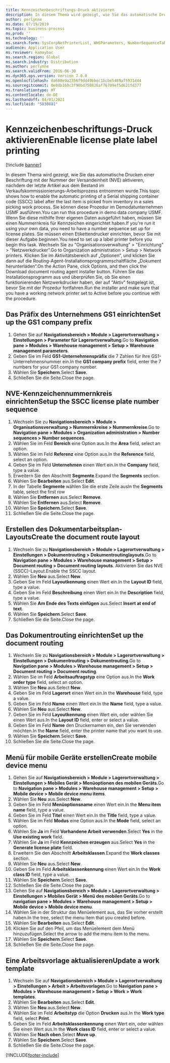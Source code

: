 ```yaml
---
title: Kennzeichenbeschriftungs-Druck aktivieren
description: In diesem Thema wird gezeigt, wie Sie das automatische Drucken einer Beschriftung mit der Nummer der Versandeinheit (NVE) aktivieren, nachdem der letzte Artikel aus dem Bestand im Verkaufskommissionierungs-Arbeitsprozess entnommen wurde.
author: perlynne
ms.date: 07/19/2019
ms.topic: business-process
ms.prod: ''
ms.technology: ''
ms.search.form: SysCorpNetPrinterList, WHSParameters, NumberSequenceTableListPage, NumberSequenceDetails, WHSDocumentRoutingLayout, WHSDocumentRouting, WHSRFMenuItem, WHSRFMenu, WHSWorkTemplateTable, WHSLicensePlateLabelBuildConfig, WHSLicensePlateLabel
audience: Application User
ms.reviewer: kamaybac
ms.search.region: Global
ms.search.industry: Distribution
ms.author: perlynne
ms.search.validFrom: 2016-06-30
ms.dyn365.ops.version: Version 7.0.0
ms.openlocfilehash: 0a608e9a2356f9dd49bbec1bcbe5489af5931d44
ms.sourcegitcommit: 0e8db169c3f90bd750826af76709ef5d621fd377
ms.translationtype: HT
ms.contentlocale: de-DE
ms.lasthandoff: 04/01/2021
ms.locfileid: "5830881"
---
```

# <a name="enable-license-plate-label-printing"></a><span data-ttu-id="7f9ea-103">Kennzeichenbeschriftungs-Druck aktivieren</span><span class="sxs-lookup"><span data-stu-id="7f9ea-103">Enable license plate label printing</span></span>

[!include [banner](../../includes/banner.md)]

<span data-ttu-id="7f9ea-104">In diesem Thema wird gezeigt, wie Sie das automatische Drucken einer Beschriftung mit der Nummer der Versandeinheit (NVE) aktivieren, nachdem der letzte Artikel aus dem Bestand im Verkaufskommissionierungs-Arbeitsprozess entnommen wurde.</span><span class="sxs-lookup"><span data-stu-id="7f9ea-104">This topic shows how to enable the automatic printing of a Serial shipping container code (SSCC) label after the last item is picked from inventory in a sales picking work process.</span></span> <span data-ttu-id="7f9ea-105">Sie können diese Prozedur im Demodatunternehmen USMF ausführen.</span><span class="sxs-lookup"><span data-stu-id="7f9ea-105">You can run this procedure in demo data company USMF.</span></span> <span data-ttu-id="7f9ea-106">Wenn Sie diese mithilfe Ihrer eigenen Daten ausgeführt haben, müssen Sie einen Nummernkreis für Kennzeichen eingerichtet haben.</span><span class="sxs-lookup"><span data-stu-id="7f9ea-106">If you're run it using your own data, you need to have a number sequence set up for license plates.</span></span> <span data-ttu-id="7f9ea-107">Sie müssen einen Etikettendrucker einrichten, bevor Sie mit dieser Aufgabe beginnen.</span><span class="sxs-lookup"><span data-stu-id="7f9ea-107">You need to set up a label printer before you begin this task.</span></span> <span data-ttu-id="7f9ea-108">Wechseln Sie zu "Organisationsverwaltung" > "Einrichtung" > "Netzwerkdrucker".</span><span class="sxs-lookup"><span data-stu-id="7f9ea-108">Go to Organization administration > Setup > Network printers.</span></span> <span data-ttu-id="7f9ea-109">Klicken Sie im Aktivitätsbereich auf „Optionen“, und klicken Sie dann auf die Routing-Agent-Installationsprogrammschaltfläche „Dokument herunterladen“.</span><span class="sxs-lookup"><span data-stu-id="7f9ea-109">On the Action Pane, click Options, and then click the Download document routing agent installer button.</span></span> <span data-ttu-id="7f9ea-110">Führen Sie das Installationsprogramm aus und überprüfen Sie, ob Sie einen funktionierenden Netzwerkdrucker haben, der auf "Aktiv" festgelegt ist, bevor Sie mit der Prozedur fortfahren.</span><span class="sxs-lookup"><span data-stu-id="7f9ea-110">Run the installer and make sure that you have a working network printer set to Active before you continue with the procedure.</span></span>


## <a name="set-up-the-gs1-company-prefix"></a><span data-ttu-id="7f9ea-111">Das Präfix des Unternehmens GS1 einrichten</span><span class="sxs-lookup"><span data-stu-id="7f9ea-111">Set up the GS1 company prefix</span></span>
1. <span data-ttu-id="7f9ea-112">Gehen Sie auf **Navigationsbereich > Module > Lagerortverwaltung > Einstellungen > Parameter für Lagerortverwaltung**.</span><span class="sxs-lookup"><span data-stu-id="7f9ea-112">Go to **Navigation pane > Modules > Warehouse management > Setup > Warehouse management parameters**.</span></span>
2. <span data-ttu-id="7f9ea-113">Geben Sie im Feld **GS1-Unternehmenspräfix** die 7 Zahlen für Ihre GS1-Unternehmensnummer ein.</span><span class="sxs-lookup"><span data-stu-id="7f9ea-113">In the **GS1 company prefix** field, enter the 7 numbers for your GS1 company number.</span></span>
3. <span data-ttu-id="7f9ea-114">Wählen Sie **Speichern**.</span><span class="sxs-lookup"><span data-stu-id="7f9ea-114">Select **Save**.</span></span>
4. <span data-ttu-id="7f9ea-115">Schließen Sie die Seite.</span><span class="sxs-lookup"><span data-stu-id="7f9ea-115">Close the page.</span></span>

## <a name="setup-the-sscc-license-plate-number-sequence"></a><span data-ttu-id="7f9ea-116">NVE-Kennzeichennummernkreis einrichten</span><span class="sxs-lookup"><span data-stu-id="7f9ea-116">Setup the SSCC license plate number sequence</span></span>
1. <span data-ttu-id="7f9ea-117">Wechseln Sie zu **Navigationsbereich > Module > Organisationsverwaltung > Nummernkreise > Nummernkreise**.</span><span class="sxs-lookup"><span data-stu-id="7f9ea-117">Go to **Navigation pane > Modules > Organization administration > Number sequences > Number sequences**.</span></span>
2. <span data-ttu-id="7f9ea-118">Wählen Sie im Feld **Bereich** eine Option aus.</span><span class="sxs-lookup"><span data-stu-id="7f9ea-118">In the **Area** field, select an option.</span></span>
3. <span data-ttu-id="7f9ea-119">Wählen Sie im Feld **Referenz** eine Option aus.</span><span class="sxs-lookup"><span data-stu-id="7f9ea-119">In the **Reference** field, select an option.</span></span>
4. <span data-ttu-id="7f9ea-120">Geben Sie im Feld **Unternehmen** einen Wert ein.</span><span class="sxs-lookup"><span data-stu-id="7f9ea-120">In the **Company** field, type a value.</span></span>
5. <span data-ttu-id="7f9ea-121">Erweitern Sie den Abschnitt **Segmente**.</span><span class="sxs-lookup"><span data-stu-id="7f9ea-121">Expand the **Segments** section.</span></span>
6. <span data-ttu-id="7f9ea-122">Wählen Sie **Bearbeiten** aus.</span><span class="sxs-lookup"><span data-stu-id="7f9ea-122">Select **Edit**.</span></span>
7. <span data-ttu-id="7f9ea-123">In der Tabelle **Segmente** wählen Sie die erste Zeile aus</span><span class="sxs-lookup"><span data-stu-id="7f9ea-123">In the **Segments** table, select the first row</span></span>
8. <span data-ttu-id="7f9ea-124">Wählen Sie **Entfernen** aus.</span><span class="sxs-lookup"><span data-stu-id="7f9ea-124">Select **Remove**.</span></span>
9. <span data-ttu-id="7f9ea-125">Wählen Sie **Entfernen** aus.</span><span class="sxs-lookup"><span data-stu-id="7f9ea-125">Select **Remove**.</span></span>
10. <span data-ttu-id="7f9ea-126">Wählen Sie **Speichern**.</span><span class="sxs-lookup"><span data-stu-id="7f9ea-126">Select **Save**.</span></span>
11. <span data-ttu-id="7f9ea-127">Schließen Sie die Seite.</span><span class="sxs-lookup"><span data-stu-id="7f9ea-127">Close the page.</span></span>

## <a name="create-the-document-route-layout"></a><span data-ttu-id="7f9ea-128">Erstellen des Dokumentarbeitsplan-Layouts</span><span class="sxs-lookup"><span data-stu-id="7f9ea-128">Create the document route layout</span></span>
1. <span data-ttu-id="7f9ea-129">Wechseln Sie zu **Navigationsbereich > Module > Lagerortverwaltung > Einstellungen > Dokumentrouting > Dokumentroutinglayouts**.</span><span class="sxs-lookup"><span data-stu-id="7f9ea-129">Go to **Navigation pane > Modules > Warehouse management > Setup > Document routing > Document routing layouts**.</span></span> <span data-ttu-id="7f9ea-130">Aktivieren Sie das NVE (SSCC)-Layout.</span><span class="sxs-lookup"><span data-stu-id="7f9ea-130">Enable the SSCC layout.</span></span>  
2. <span data-ttu-id="7f9ea-131">Wählen Sie **Neu** aus.</span><span class="sxs-lookup"><span data-stu-id="7f9ea-131">Select **New**.</span></span>
3. <span data-ttu-id="7f9ea-132">Geben Sie im Feld **Layoutkennung** einen Wert ein.</span><span class="sxs-lookup"><span data-stu-id="7f9ea-132">In the **Layout ID** field, type a value.</span></span>
4. <span data-ttu-id="7f9ea-133">Geben Sie im Feld **Beschreibung** einen Wert ein.</span><span class="sxs-lookup"><span data-stu-id="7f9ea-133">In the **Description** field, type a value.</span></span>
5. <span data-ttu-id="7f9ea-134">Wählen Sie **Am Ende des Texts einfügen** aus.</span><span class="sxs-lookup"><span data-stu-id="7f9ea-134">Select **Insert at end of text**.</span></span>
6. <span data-ttu-id="7f9ea-135">Wählen Sie **Speichern**.</span><span class="sxs-lookup"><span data-stu-id="7f9ea-135">Select **Save**.</span></span>
7. <span data-ttu-id="7f9ea-136">Schließen Sie die Seite.</span><span class="sxs-lookup"><span data-stu-id="7f9ea-136">Close the page.</span></span>

## <a name="set-up-the-document-routing"></a><span data-ttu-id="7f9ea-137">Das Dokumentrouting einrichten</span><span class="sxs-lookup"><span data-stu-id="7f9ea-137">Set up the document routing</span></span>
1. <span data-ttu-id="7f9ea-138">Wechseln Sie zu **Navigationsbereich > Module > Lagerortverwaltung > Einstellungen > Dokumentrouting > Dokumentrouting**.</span><span class="sxs-lookup"><span data-stu-id="7f9ea-138">Go to **Navigation pane > Modules > Warehouse management > Setup > Document routing > Document routing**.</span></span>
2. <span data-ttu-id="7f9ea-139">Wählen Sie im Feld **Arbeitsauftragstyp** eine Option aus.</span><span class="sxs-lookup"><span data-stu-id="7f9ea-139">In the **Work order type** field, select an option.</span></span>
3. <span data-ttu-id="7f9ea-140">Wählen Sie **Neu** aus.</span><span class="sxs-lookup"><span data-stu-id="7f9ea-140">Select **New**.</span></span>
4. <span data-ttu-id="7f9ea-141">Geben Sie im Feld **Lagerort** einen Wert ein.</span><span class="sxs-lookup"><span data-stu-id="7f9ea-141">In the **Warehouse** field, type a value.</span></span>
5. <span data-ttu-id="7f9ea-142">Geben Sie im Feld **Name** einen Wert ein.</span><span class="sxs-lookup"><span data-stu-id="7f9ea-142">In the **Name** field, type a value.</span></span>
6. <span data-ttu-id="7f9ea-143">Wählen Sie **Neu** aus.</span><span class="sxs-lookup"><span data-stu-id="7f9ea-143">Select **New**.</span></span>
7. <span data-ttu-id="7f9ea-144">Geben Sie im Feld **Layoutkennung** einen Wert ein, oder wählen Sie einen Wert aus.</span><span class="sxs-lookup"><span data-stu-id="7f9ea-144">In the **Layout ID** field, enter or select a value.</span></span>
8. <span data-ttu-id="7f9ea-145">Geben Sie im Feld **Name** den Druckernamen ein, den Sie verwenden möchten.</span><span class="sxs-lookup"><span data-stu-id="7f9ea-145">In the **Name** field, enter the printer name that you want to use.</span></span>
9. <span data-ttu-id="7f9ea-146">Wählen Sie **Speichern**.</span><span class="sxs-lookup"><span data-stu-id="7f9ea-146">Select **Save**.</span></span>
10. <span data-ttu-id="7f9ea-147">Schließen Sie die Seite.</span><span class="sxs-lookup"><span data-stu-id="7f9ea-147">Close the page.</span></span>

## <a name="create-mobile-device-menu"></a><span data-ttu-id="7f9ea-148">Menü für mobile Geräte erstellen</span><span class="sxs-lookup"><span data-stu-id="7f9ea-148">Create mobile device menu</span></span>
1. <span data-ttu-id="7f9ea-149">Gehen Sie auf **Navigationsbereich > Module > Lagerortverwaltung > Einstellungen > Mobiles Gerät > Menüoptionen des mobilen Geräts**.</span><span class="sxs-lookup"><span data-stu-id="7f9ea-149">Go to **Navigation pane > Modules > Warehouse management > Setup > Mobile device > Mobile device menu items**.</span></span>
2. <span data-ttu-id="7f9ea-150">Wählen Sie **Neu** aus.</span><span class="sxs-lookup"><span data-stu-id="7f9ea-150">Select **New**.</span></span>
3. <span data-ttu-id="7f9ea-151">Geben Sie im Feld **Menüoptionsname** einen Wert ein.</span><span class="sxs-lookup"><span data-stu-id="7f9ea-151">In the **Menu item name** field, type a value.</span></span>
4. <span data-ttu-id="7f9ea-152">Geben Sie im Feld **Titel** einen Wert ein.</span><span class="sxs-lookup"><span data-stu-id="7f9ea-152">In the **Title** field, type a value.</span></span>
5. <span data-ttu-id="7f9ea-153">Wählen Sie im Feld **Modus** eine Option aus.</span><span class="sxs-lookup"><span data-stu-id="7f9ea-153">In the **Mode** field, select an option.</span></span>
6. <span data-ttu-id="7f9ea-154">Wählen Sie **Ja** im Feld **Vorhandene Arbeit verwenden**.</span><span class="sxs-lookup"><span data-stu-id="7f9ea-154">Select **Yes** in the **Use existing work** field.</span></span>
7. <span data-ttu-id="7f9ea-155">Wählen Sie **Ja** im Feld **Kennzeichen erzeugen** aus.</span><span class="sxs-lookup"><span data-stu-id="7f9ea-155">Select **Yes** in the **Generate license plate** field.</span></span>
8. <span data-ttu-id="7f9ea-156">Erweitern Sie den Abschnitt **Arbeitsklassen**.</span><span class="sxs-lookup"><span data-stu-id="7f9ea-156">Expand the **Work classes** section.</span></span>
9. <span data-ttu-id="7f9ea-157">Wählen Sie **Neu** aus.</span><span class="sxs-lookup"><span data-stu-id="7f9ea-157">Select **New**.</span></span>
10. <span data-ttu-id="7f9ea-158">Geben Sie im Feld **Arbeitsklassenkennung** einen Wert ein.</span><span class="sxs-lookup"><span data-stu-id="7f9ea-158">In the **Work class ID** field, type a value.</span></span>
11. <span data-ttu-id="7f9ea-159">Wählen Sie **Speichern**.</span><span class="sxs-lookup"><span data-stu-id="7f9ea-159">Select **Save**.</span></span>
12. <span data-ttu-id="7f9ea-160">Schließen Sie die Seite.</span><span class="sxs-lookup"><span data-stu-id="7f9ea-160">Close the page.</span></span>
13. <span data-ttu-id="7f9ea-161">Gehen Sie auf **Navigationsbereich > Module > Lagerortverwaltung > Einstellungen > Mobiles Gerät > Menü des mobilen Geräts**.</span><span class="sxs-lookup"><span data-stu-id="7f9ea-161">Go to **navigation pane > Modules > Warehouse management > Setup > Mobile device > Mobile device menu**.</span></span>
14. <span data-ttu-id="7f9ea-162">Wählen Sie in der Struktur das Menüelement aus, das Sie vorher erstellt haben.</span><span class="sxs-lookup"><span data-stu-id="7f9ea-162">In the tree, select the menu item that you created before.</span></span>
15. <span data-ttu-id="7f9ea-163">Wählen Sie **Bearbeiten** aus.</span><span class="sxs-lookup"><span data-stu-id="7f9ea-163">Select **Edit**.</span></span>
16. <span data-ttu-id="7f9ea-164">Klicken Sie auf den Pfeil, um das Menüelement dem Menü hinzuzufügen.</span><span class="sxs-lookup"><span data-stu-id="7f9ea-164">Select the arrow to add the menu item to the menu.</span></span>
17. <span data-ttu-id="7f9ea-165">Wählen Sie **Speichern**.</span><span class="sxs-lookup"><span data-stu-id="7f9ea-165">Select **Save**.</span></span>
18. <span data-ttu-id="7f9ea-166">Schließen Sie die Seite.</span><span class="sxs-lookup"><span data-stu-id="7f9ea-166">Close the page.</span></span>

## <a name="update-a-work-template"></a><span data-ttu-id="7f9ea-167">Eine Arbeitsvorlage aktualisieren</span><span class="sxs-lookup"><span data-stu-id="7f9ea-167">Update a work template</span></span>
1. <span data-ttu-id="7f9ea-168">Wechseln Sie auf **Navigationsbereich > Module > Lagerortverwaltung > Einstellungen > Arbeit > Arbeitsvorlagen**.</span><span class="sxs-lookup"><span data-stu-id="7f9ea-168">Go to **Navigation pane > Modules > Warehouse management > Setup > Work > Work templates**.</span></span>
2. <span data-ttu-id="7f9ea-169">Wählen Sie **Bearbeiten** aus.</span><span class="sxs-lookup"><span data-stu-id="7f9ea-169">Select **Edit**.</span></span>
3. <span data-ttu-id="7f9ea-170">Wählen Sie **Neu** aus.</span><span class="sxs-lookup"><span data-stu-id="7f9ea-170">Select **New**.</span></span>
4. <span data-ttu-id="7f9ea-171">Wählen Sie im Feld **Arbeitstyp** die Option **Drucken** aus.</span><span class="sxs-lookup"><span data-stu-id="7f9ea-171">In the **Work type** field, select **Print**.</span></span>
5. <span data-ttu-id="7f9ea-172">Geben Sie im Feld **Arbeitsklassenkennung** einen Wert ein, oder wählen Sie einen Wert aus.</span><span class="sxs-lookup"><span data-stu-id="7f9ea-172">In the **Work class ID** field, enter or select a value.</span></span>
6. <span data-ttu-id="7f9ea-173">Wählen Sie **Nach oben**.</span><span class="sxs-lookup"><span data-stu-id="7f9ea-173">Select **Move up**.</span></span>
7. <span data-ttu-id="7f9ea-174">Wählen Sie **Speichern**.</span><span class="sxs-lookup"><span data-stu-id="7f9ea-174">Select **Save**.</span></span>
8. <span data-ttu-id="7f9ea-175">Schließen Sie die Seite.</span><span class="sxs-lookup"><span data-stu-id="7f9ea-175">Close the page.</span></span>



[!INCLUDE[footer-include](../../../includes/footer-banner.md)]